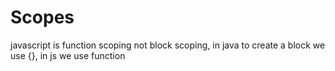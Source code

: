 # Scopes

javascript is function scoping not block scoping, in java to create a block we use {}, in js we use function
